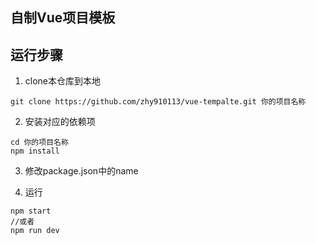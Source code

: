 ## 自制Vue项目模板

## 运行步骤
1. clone本仓库到本地
```base
git clone https://github.com/zhy910113/vue-tempalte.git 你的项目名称
```

2. 安装对应的依赖项
```
cd 你的项目名称
npm install
```

3. 修改package.json中的name


4. 运行
```
npm start
//或者
npm run dev
```